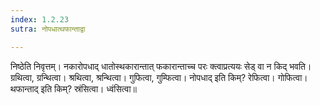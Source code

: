 ```yaml
---
index: 1.2.23
sutra: नोपधात्थफान्ताद्वा

---
```

निष्ठेति निवृत्तम्। नकारोपधाद् धातोस्थकारान्तात् फकारान्ताच्च परः क्त्वाप्रत्ययः सेड् वा न किद् भवति। ग्रथित्वा, ग्रन्थित्वा। श्रथित्वा, श्रन्थित्वा। गुफित्वा, गुम्फित्वा। नोपधाद् इति किम्? रेफित्वा। गोफित्वा। थफान्ताद् इति किम्? स्रंसित्वा। ध्वंसित्वा॥